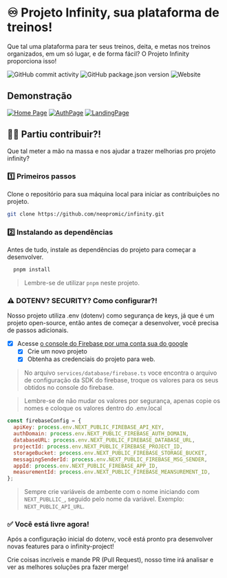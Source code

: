 
# ♾️ Projeto Infinity, sua plataforma de treinos!

Que tal uma plataforma para ter seus treinos, deita, e metas nos treinos organizados, em um só lugar, e de forma fácil? O Projeto Infinity proporciona isso!
<div>
  <img alt="GitHub commit activity" src="https://img.shields.io/github/commit-activity/w/neopromic/infinity?style=flat-square&logo=github">
  <img alt="GitHub package.json version" src="https://img.shields.io/github/package-json/v/neopromic/infinity?style=flat-square">
<img alt="Website" src="https://img.shields.io/website?url=https%3A%2F%2Finfinity-project.vercel.app%2F&up_message=Infinity%20is%20in%20production!%20Yeeeep-buddy!%20%F0%9F%92%AA%F0%9F%8F%BB%E2%99%BE%EF%B8%8F&style=flat-square&link=https%3A%2F%2Finfinity-project.vercel.app">
  
</div>


## Demonstração

<a href="https://ibb.co/xqhxK6p"><img src="https://i.ibb.co/xqhxK6p/Screenshot-20240623-160119.png" alt="Home Page" border="0"></a> <a href="https://ibb.co/z8ZvPY5"><img src="https://i.ibb.co/z8ZvPY5/Screenshot-20240623-160101.png" alt="AuthPage" border="0"></a> <a href="https://ibb.co/5YJCLzp"><img src="https://i.ibb.co/5YJCLzp/Screenshot-20240623-160056.png" alt="LandingPage" border="0"></a>

## 💪🏻 Partiu contribuir?!
Que tal meter a mão na massa e nos ajudar a trazer melhorias pro projeto infinity?

### 1️⃣ Primeiros passos

Clone o repositório para sua máquina local para iniciar as contribuições no projeto.

```bash
git clone https://github.com/neopromic/infinity.git
```
### 2️⃣ Instalando as dependências
Antes de tudo, instale as dependências do projeto para começar a desenvolver.

```bash
  pnpm install
```

> Lembre-se de utilizar ```pnpm``` neste projeto.

### ⚠️ DOTENV? SECURITY? Como configurar?!
Nosso projeto utiliza .env (dotenv) como segurança de keys, já que é um projeto open-source, então antes de começar a desenvolver, você precisa de passos adicionais.

- [x] Acesse [o console do Firebase por uma conta sua do google](http://console.firebase.google.com/u/0/)
  - [x] Crie um novo projeto
  - [x] Obtenha as credenciais do projeto para web.

> No arquivo ``services/database/firebase.ts`` voce encontra o arquivo de configuração da SDK do firebase, troque os valores para os seus obtidos no console do firebase.

> Lembre-se de não mudar os valores por segurança, apenas copie os nomes e coloque os valores dentro do .env.local
```js
const firebaseConfig = {
  apiKey: process.env.NEXT_PUBLIC_FIREBASE_API_KEY,
  authDomain: process.env.NEXT_PUBLIC_FIREBASE_AUTH_DOMAIN,
  databaseURL: process.env.NEXT_PUBLIC_FIREBASE_DATABASE_URL,
  projectId: process.env.NEXT_PUBLIC_FIREBASE_PROJECT_ID,
  storageBucket: process.env.NEXT_PUBLIC_FIREBASE_STORAGE_BUCKET,
  messagingSenderId: process.env.NEXT_PUBLIC_FIREBASE_MSG_SENDER,
  appId: process.env.NEXT_PUBLIC_FIREBASE_APP_ID,
  measurementId: process.env.NEXT_PUBLIC_FIREBASE_MEANSUREMENT_ID,
};
```
> Sempre crie variáveis de ambente com o nome iniciando com ``NEXT_PUBLLIC_``, seguido pelo nome da variável. Exemplo: ```NEXT_PUBLIC_API_URL```.

### ✅ Você está livre agora!
Após a configuração inicial do dotenv, você está pronto pra desenvolver novas features para o infinity-project! 

Crie coisas incríveis e mande PR (Pull Request), nosso time irá analisar e ver as melhores soluções pra fazer merge!

